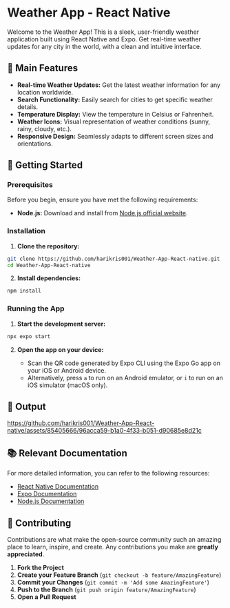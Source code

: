 # Weather App - React Native

Welcome to the Weather App! This is a sleek, user-friendly weather application built using React Native and Expo. Get real-time weather updates for any city in the world, with a clean and intuitive interface.

## 🌟 Main Features

- **Real-time Weather Updates:** Get the latest weather information for any location worldwide.
- **Search Functionality:** Easily search for cities to get specific weather details.
- **Temperature Display:** View the temperature in Celsius or Fahrenheit.
- **Weather Icons:** Visual representation of weather conditions (sunny, rainy, cloudy, etc.).
- **Responsive Design:** Seamlessly adapts to different screen sizes and orientations.

## 🚀 Getting Started

### Prerequisites

Before you begin, ensure you have met the following requirements:

- **Node.js:** Download and install from [Node.js official website](https://nodejs.org/).

### Installation

1. **Clone the repository:**

```sh
git clone https://github.com/harikris001/Weather-App-React-native.git
cd Weather-App-React-native
```

2. **Install dependencies:**

```sh
npm install
```

### Running the App

1. **Start the development server:**

```sh
npx expo start
```

2. **Open the app on your device:**

   - Scan the QR code generated by Expo CLI using the Expo Go app on your iOS or Android device.
   - Alternatively, press `a` to run on an Android emulator, or `i` to run on an iOS simulator (macOS only).

## 📱 Output
https://github.com/harikris001/Weather-App-React-native/assets/85405666/96acca59-b1a0-4f33-b051-d90685e8d21c


## 📚 Relevant Documentation

For more detailed information, you can refer to the following resources:

- [React Native Documentation](https://reactnative.dev/docs/getting-started)
- [Expo Documentation](https://docs.expo.dev/)
- [Node.js Documentation](https://nodejs.org/en/docs/)

## 🤝 Contributing

Contributions are what make the open-source community such an amazing place to learn, inspire, and create. Any contributions you make are **greatly appreciated**.

1. **Fork the Project**
2. **Create your Feature Branch** (`git checkout -b feature/AmazingFeature`)
3. **Commit your Changes** (`git commit -m 'Add some AmazingFeature'`)
4. **Push to the Branch** (`git push origin feature/AmazingFeature`)
5. **Open a Pull Request**

